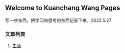 ## Welcome to Kuanchang Wang Pages

写一些东西，把学习和思考的东西记录下来。2022.5.27

### 文章列表
1. [生活](./life/生活.html)
